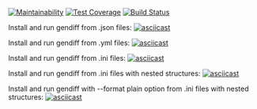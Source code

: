 [![Maintainability](https://api.codeclimate.com/v1/badges/d9f5eb0ba8e48a210291/maintainability)](https://codeclimate.com/github/aamanunin/project-lvl2-s451/maintainability)
[![Test Coverage](https://api.codeclimate.com/v1/badges/d9f5eb0ba8e48a210291/test_coverage)](https://codeclimate.com/github/aamanunin/project-lvl2-s451/test_coverage)
[![Build Status](https://travis-ci.org/aamanunin/project-lvl2-s451.svg?branch=master)](https://travis-ci.org/aamanunin/project-lvl2-s451)

Install and run gendiff from .json files:
[![asciicast](https://asciinema.org/a/eHTaWLtTugTCJJJysKThoa5yy.svg)](https://asciinema.org/a/eHTaWLtTugTCJJJysKThoa5yy)

Install and run gendiff from .yml files:
[![asciicast](https://asciinema.org/a/qnyZvVqhecsdKEJ2QuzX9wz87.svg)](https://asciinema.org/a/qnyZvVqhecsdKEJ2QuzX9wz87)

Install and run gendiff from .ini files:
[![asciicast](https://asciinema.org/a/JL6eEXeRtcllXGCEk3gL52kUz.svg)](https://asciinema.org/a/JL6eEXeRtcllXGCEk3gL52kUz)

Install and run gendiff from .ini files with nested structures:
[![asciicast](https://asciinema.org/a/WkMSN34cxO3BDWkSbMAO5P64Z.svg)](https://asciinema.org/a/WkMSN34cxO3BDWkSbMAO5P64Z)

Install and run gendiff with --format plain option from .ini files with nested structures:
[![asciicast](https://asciinema.org/a/E5ZQdNw94IinQdM5szvMlRbCP.svg)](https://asciinema.org/a/E5ZQdNw94IinQdM5szvMlRbCP)